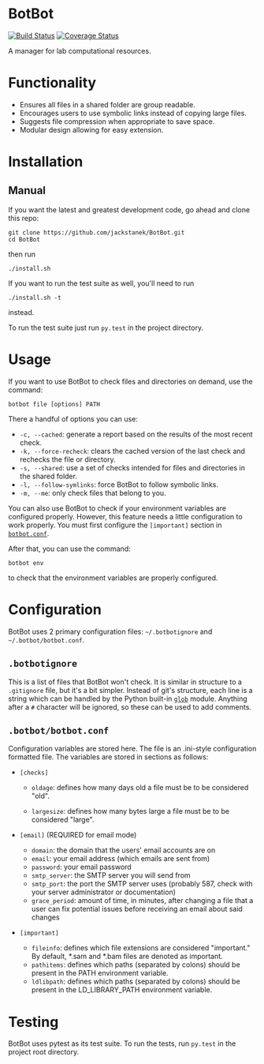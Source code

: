 # BotBot
[![Build Status](https://travis-ci.org/jackstanek/BotBot.svg?branch=master)](https://travis-ci.org/jackstanek/BotBot)
[![Coverage Status](https://coveralls.io/repos/github/jackstanek/BotBot/badge.svg?branch=master)](https://coveralls.io/github/jackstanek/BotBot?branch=master)

A manager for lab computational resources.

# Functionality

- Ensures all files in a shared folder are group readable.
- Encourages users to use symbolic links instead of copying large
  files.
- Suggests file compression when appropriate to save space.
- Modular design allowing for easy extension.

# Installation

## Manual

If you want the latest and greatest development code, go ahead and
clone this repo:

```
git clone https://github.com/jackstanek/BotBot.git
cd BotBot
```

then run

```
./install.sh
```

If you want to run the test suite as well, you'll need to run

```
./install.sh -t
```

instead.

To run the test suite just run `py.test` in the project directory.

# Usage

If you want to use BotBot to check files and directories on demand,
use the command:

`botbot file [options] PATH`

There a handful of options you can use:

- `-c, --cached`: generate a report based on the results of the most
  recent check.
- `-k, --force-recheck`: clears the cached version of the last check
  and rechecks the file or directory.
- `-s, --shared`: use a set of checks intended for files and
  directories in the shared folder.
- `-l, --follow-symlinks`: force BotBot to follow symbolic links.
- `-m, --me`: only check files that belong to you.

You can also use BotBot to check if your environment variables are
configured properly. However, this feature needs a little
configuration to work properly. You must first configure the
`[important]` section in [`botbot.conf`](#`.botbot/botbot.conf`).

After that, you can use the command:

`botbot env`

to check that the environment variables are properly configured.

# Configuration

BotBot uses 2 primary configuration files: `~/.botbotignore` and
`~/.botbot/botbot.conf`.

## `.botbotignore`

This is a list of files that BotBot won't check. It is similar in
structure to a `.gitignore` file, but it's a bit simpler. Instead of
git's structure, each line is a string which can be handled by the
Python built-in [`glob`](https://docs.python.org/3/library/glob.html)
module. Anything after a `#` character will be ignored, so these can
be used to add comments.

## `.botbot/botbot.conf`

Configuration variables are stored here. The file is an .ini-style
configuration formatted file. The variables are stored in sections as
follows:

- `[checks]`
    - `oldage`: defines how many days old a file must be to be
      considered "old".

    - `largesize`: defines how many bytes large a file must be to be
      considered "large".

- `[email]` (REQUIRED for email mode)
    - `domain`: the domain that the users' email accounts are on
    - `email`: your email address (which emails are sent from)
    - `password`: your email password
    - `smtp_server`: the SMTP server you will send from
    - `smtp_port`: the port the SMTP server uses (probably 587, check
      with your server administrator or documentation)
    - `grace_period`: amount of time, in minutes, after changing a
      file that a user can fix potential issues before receiving an
      email about said changes

- `[important]`
    - `fileinfo`: defines which file extensions are considered
    "important." By default, *.sam and *.bam files are denoted as
    important.
    - `pathitems`: defines which paths (separated by colons) should be
      present in the PATH environment variable.
    - `ldlibpath`: defines which paths (separated by colons) should be
      present in the LD_LIBRARY_PATH environment variable.

# Testing

BotBot uses pytest as its test suite. To run the tests, run
```py.test``` in the project root directory.
